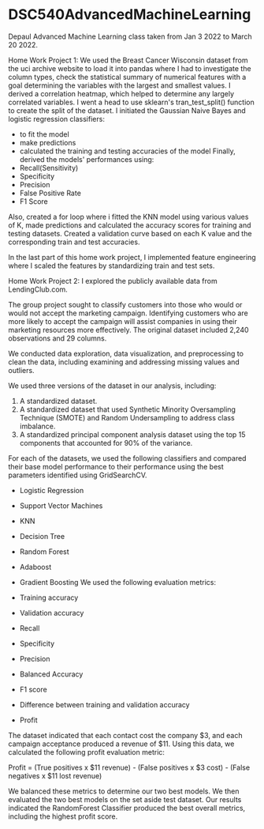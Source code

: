 # DSC540AdvancedMachineLearning
Depaul Advanced Machine Learning class taken from Jan 3 2022 to March 20 2022.

Home Work Project 1: 
We used the Breast Cancer Wisconsin dataset from the uci archive website to load it into pandas where I had to investigate the column types, check the statistical summary of numerical features with a goal determining the variables with the largest and smallest values. I derived a correlation heatmap, which helped to determine any largely correlated variables. I went a head to use sklearn's tran_test_split() function to create the split of the dataset.
I initiated the Gaussian Naive Bayes and logistic regression classifiers:
- to fit the model
- make predictions
- calculated the training and testing accuracies of the model
Finally, derived the models' performances using:
- Recall(Sensitivity)
- Specificity
- Precision
- False Positive Rate
- F1 Score

Also, created a for loop where i fitted the KNN model using various values of K, made predictions and calculated the accuracy scores for training and testing datasets. Created a validation curve based on each K value and the corresponding train and test accuracies.

In the last part of this home work project, I implemented feature engineering where I scaled the features by standardizing train and test sets.

Home Work Project 2:
I explored the publicly available data from LendingClub.com.

The group project sought to classify customers into those who would or would not accept the marketing campaign. Identifying customers who are more likely to accept the campaign will assist companies in using their marketing resources more effectively. The original dataset included 2,240 observations and 29 columns.

We conducted data exploration, data visualization, and preprocessing to clean the data, including examining and addressing missing values and outliers.

We used three versions of the dataset in our analysis, including:

1. A standardized dataset.
2. A standardized dataset that used Synthetic Minority Oversampling Technique (SMOTE) and Random Undersampling to address class imbalance.
3. A standardized principal component analysis dataset using the top 15 components that accounted for 90% of the variance.


For each of the datasets, we used the following classifiers and compared their base model performance to their performance using the best parameters identified using GridSearchCV.

- Logistic Regression
- Support Vector Machines
- KNN
- Decision Tree
- Random Forest
- Adaboost
- Gradient Boosting
We used the following evaluation metrics:

- Training accuracy
- Validation accuracy
- Recall
- Specificity
- Precision
- Balanced Accuracy
- F1 score
- Difference between training and validation accuracy
- Profit

The dataset indicated that each contact cost the company $3, and each campaign acceptance produced a revenue of $11. Using this data, we calculated the following profit evaluation metric:

Profit = (True positives x $11 revenue) - (False positives x $3 cost) - (False negatives x $11 lost revenue)

We balanced these metrics to determine our two best models. We then evaluated the two best models on the set aside test dataset. Our results indicated the RandomForest Classifier produced the best overall metrics, including the highest profit score.
